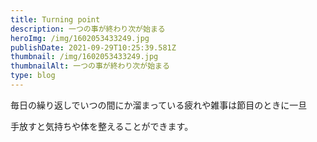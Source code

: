 ```yaml
---
title: Turning point
description: 一つの事が終わり次が始まる
heroImg: /img/1602053433249.jpg
publishDate: 2021-09-29T10:25:39.581Z
thumbnail: /img/1602053433249.jpg
thumbnailAlt: 一つの事が終わり次が始まる
type: blog
---
```

毎日の繰り返しでいつの間にか溜まっている疲れや雑事は節目のときに一旦

手放すと気持ちや体を整えることができます。